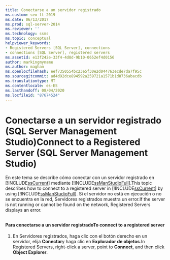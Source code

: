 ```yaml
---
title: Conectarse a un servidor registrado
ms.custom: seo-lt-2019
ms.date: 06/13/2017
ms.prod: sql-server-2014
ms.reviewer: ''
ms.technology: ssms
ms.topic: conceptual
helpviewer_keywords:
- Registered Servers [SQL Server], connections
- connections [SQL Server], registered servers
ms.assetid: e13f242e-33f4-4d8d-9b10-0652ef4d0156
author: markingmyname
ms.author: maghan
ms.openlocfilehash: eef7350554bc23e5f30e2d044763ecde7da7f95c
ms.sourcegitcommit: ad4d92dce894592a259721a1571b1d8736abacdb
ms.translationtype: MT
ms.contentlocale: es-ES
ms.lasthandoff: 08/04/2020
ms.locfileid: "87674524"
---
```

# <a name="connect-to-a-registered-server-sql-server-management-studio"></a><span data-ttu-id="59f1d-102">Conectarse a un servidor registrado (SQL Server Management Studio)</span><span class="sxs-lookup"><span data-stu-id="59f1d-102">Connect to a Registered Server (SQL Server Management Studio)</span></span>
  <span data-ttu-id="59f1d-103">En este tema se describe cómo conectar con un servidor registrado en [!INCLUDE[ssCurrent](../../includes/sscurrent-md.md)] mediante [!INCLUDE[ssManStudioFull](../../includes/ssmanstudiofull-md.md)].</span><span class="sxs-lookup"><span data-stu-id="59f1d-103">This topic describes how to connect to a registered server in [!INCLUDE[ssCurrent](../../includes/sscurrent-md.md)] by using [!INCLUDE[ssManStudioFull](../../includes/ssmanstudiofull-md.md)].</span></span> <span data-ttu-id="59f1d-104">Si el servidor no está en ejecución o no se encuentra en la red, Servidores registrados muestra un error.</span><span class="sxs-lookup"><span data-stu-id="59f1d-104">If the server is not running or cannot be found on the network, Registered Servers displays an error.</span></span>  
  
##  <a name="SSMSProcedure"></a>  
  
#### <a name="to-connect-to-a-registered-server"></a><span data-ttu-id="59f1d-105">Para conectarse a un servidor registrado</span><span class="sxs-lookup"><span data-stu-id="59f1d-105">To connect to a registered server</span></span>  
  
1.  <span data-ttu-id="59f1d-106">En Servidores registrados, haga clic con el botón derecho en un servidor, elija **Conectar**y haga clic en **Explorador de objetos**.</span><span class="sxs-lookup"><span data-stu-id="59f1d-106">In Registered Servers, right-click a server, point to **Connect**, and then click **Object Explorer**.</span></span>  
  
  
